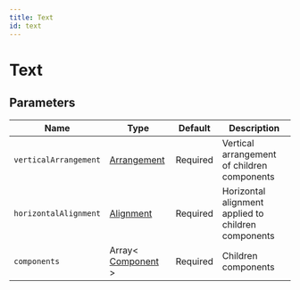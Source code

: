 ```yaml
---
title: Text
id: text
---
```


# Text

## Parameters

| Name                  | Type                                                               | Default  | Description                                         |
| --------------------- | ------------------------------------------------------------------ | -------- | --------------------------------------------------- |
| `verticalArrangement` | [Arrangement](https://componentbox.io/docs/foundation/arrangement) | Required | Vertical arrangement of children components         |
| `horizontalAlignment` | [Alignment](https://componentbox.io/docs/foundation/alignment)     | Required | Horizontal alignment applied to children components |
| `components`          | Array< [Component](https://componentbox.io/docs/component) >       | Required | Children components                                 |
